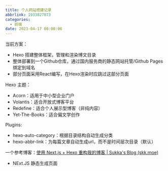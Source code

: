```yaml
---
title: 个人网站搭建记录
abbrlink: 1933027073
categories:
  - 前端
date: 2023-04-17 00:00:00
---
```


当前方案：

- Hexo 搭建整体框架，管理和渲染博文目录
- 整体部署到一个Github仓库，通过国内服务商的静态网站托管/Github Pages绑定到域名
- 部分页面采用React编写，在Hexo渲染时应跳过这部分页面

Hexo 主题：

- Acorn：适用于中小型企业门户
- Volantis：适合开放式博客平台
- Redefine：适合个人展示型博客（非纯内容）
- Yet-The-Books：适合偏文学创作

Plugins:

- hexo-auto-category：根据目录结构自动生成分类
- hexo-abbr-link：为每篇文章自动生成url，而不是时间层次目录（默认）



一个参考博客：[使用 Next.js + Hexo 重构我的博客 | Sukka's Blog (skk.moe)](https://blog.skk.moe/post/use-nextjs-and-hexo-to-rebuild-my-blog/#Nei-Rong-Guan-Li-Cong-Hexo-Dao-Next-js)

- NExt.JS 静态生成页面